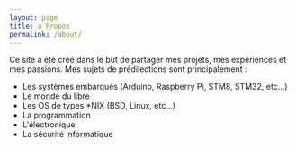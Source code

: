 ```yaml
---
layout: page
title: a Propos
permalink: /about/
---
```

Ce site a été créé dans le but de partager mes projets, mes expériences et mes passions.
Mes sujets de prédilections sont principalement :

- Les systèmes embarqués (Arduino, Raspberry Pi, STM8, STM32, etc...)
- Le monde du libre
- Les OS de types *NIX (BSD, Linux, etc...)
- La programmation
- L'électronique
- La sécurité informatique

